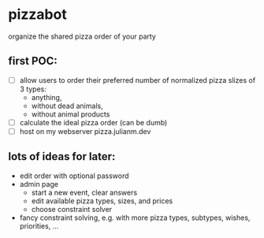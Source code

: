 # pizzabot
organize the shared pizza order of your party

## first POC:

- [ ] allow users to order their preferred number of normalized pizza slizes of 3 types: 
  - anything, 
  - without dead animals, 
  - without animal products
- [ ] calculate the ideal pizza order (can be dumb)
- [ ] host on my webserver pizza.julianm.dev

## lots of ideas for later:

- edit order with optional password
- admin page
  - start a new event, clear answers
  - edit available pizza types, sizes, and prices
  - choose constraint solver
- fancy constraint solving, e.g. with more pizza types, subtypes, wishes, priorities, ...
